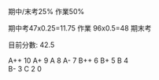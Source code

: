 期中/末考25%
作業50%

期中考47x0.25=11.75
作業 96x0.5=48
期末考

目前分數: 42.5

A++   10
A+       9
A         8
A-        7
B++     6
B+       5
B          4   
B-         3
C          2
0          